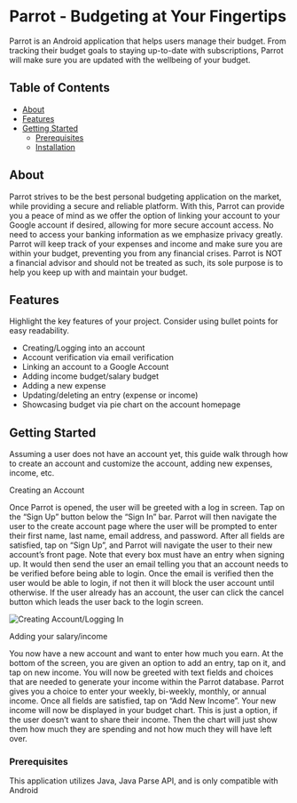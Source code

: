 # Parrot - Budgeting at Your Fingertips

Parrot is an Android application that helps users manage their budget. From tracking their budget goals to staying up-to-date with subscriptions, Parrot will make sure you are updated with the wellbeing of your budget.

## Table of Contents

- [About](#about)
- [Features](#features)
- [Getting Started](#getting-started)
  - [Prerequisites](#prerequisites)
  - [Installation](#installation)

## About

Parrot strives to be the best personal budgeting application on the market, while providing a secure and reliable platform. 
With this, Parrot can provide you a peace of mind as we offer the option of linking your account to your Google account if desired, allowing for more secure account access. 
No need to access your banking information as we emphasize privacy greatly. Parrot will keep track of your expenses and income and make sure you are within your budget, preventing you from any financial crises. 
Parrot is NOT a financial advisor and should not be treated as such, its sole purpose is to help you keep up with and maintain your budget. 

## Features

Highlight the key features of your project. Consider using bullet points for easy readability.

- Creating/Logging into an account
- Account verification via email verification
- Linking an account to a Google Account
- Adding income budget/salary budget
- Adding a new expense
- Updating/deleting an entry (expense or income)
- Showcasing budget via pie chart on the account homepage

## Getting Started

Assuming a user does not have an account yet,  this guide walk through how to create an account and customize the account, adding new expenses, income, etc.

Creating an Account

Once Parrot is opened, the user will be greeted with a log in screen. Tap on the “Sign Up” button below the “Sign In” bar. Parrot will then navigate the user to the create account page where the user will be prompted to enter their first name, last name, email address, and password. After all fields are satisfied, tap on “Sign Up”, and Parrot will navigate the user to their new account’s front page. Note that every box must have an entry when signing up. It would then send the user an email telling you that an account needs to be verified before being able to login. Once the email is verified then the user would be able to login, if not then it will block the user account until otherwise. If the user already has an account, the user can click the cancel button which leads the user back to the login screen.

![Creating Account/Logging In](https://imgur.com/a/vvV9xGQ)

Adding your salary/income

You now have a new account and want to enter how much you earn. At the bottom of the screen, you are given an option to add an entry, tap on it, and tap on new income. You will now be greeted with text fields and choices that are needed to generate your income within the Parrot database. Parrot gives you a choice to enter your weekly, bi-weekly, monthly, or annual income. Once all fields are satisfied, tap on “Add New Income”. Your new income will now be displayed in your budget chart. This is just a option, if the user doesn’t want to share their income. Then the chart will just show them how much they are spending and not how much they will have left over. 


### Prerequisites

This application utilizes Java, Java Parse API, and is only compatible with Android
